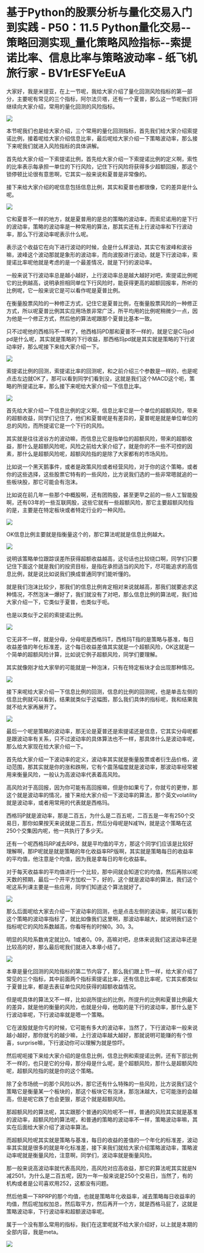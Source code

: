 # 基于Python的股票分析与量化交易入门到实践 - P50：11.5 Python量化交易--策略回测实现_量化策略风险指标--索提诺比率、信息比率与策略波动率 - 纸飞机旅行家 - BV1rESFYeEuA

大家好，我是米提亚，在上一节呢，我给大家介绍了量化回测风险指标的第一部分，主要呢有常见的三个指标，阿尔法贝塔，还有一个夏普，那么这一节呢我们将继续向大家介绍，常用的量化回测的风险指标。



![](img/fbb2d4a7a9a6b4cdc3763a5f32f23478_1.png)

本节呢我们也是给大家介绍，三个常用的量化回测指标，首先我们给大家介绍索提诺比例，接着呢给大家介绍信息比率，最后呢给大家介绍一下策略波动率，那么接下来呢我们就进入风险指标的具体讲解。

首先给大家介绍一下索提诺比例，首先给大家介绍一下索提诺比例的定义啊，索性的比率表示每承担一单位的下行风险，记住下行风险将获得多少超额回报，那这个锁停顿比论很有意思啊，它其实一般来说和夏普是非常像的。

接下来给大家介绍的呢信息包括信息比例，其实和夏普也都很像，它的差异是什么呢。

![](img/fbb2d4a7a9a6b4cdc3763a5f32f23478_3.png)

它和夏普不一样的地方，就是夏普用的是总的策略的波动率，而索尼诺用的是下行的波动率，策略的波动率是一种常用的算法，那其实还有上行波动率和下行波动率，那么下行波动率呢表示什么呢。

表示这个收益它在向下进行波动的时候，会是什么样波动，其实它有波峰和波谷嘛，波峰这个波动那就是象形的波动率，而向波股进行波动，就是下行波动率，索提诺比率呢他就是考虑的是一个最差情况，就是下行的波动率。

一般来说下行波动率总是越小越好，上行波动率总是越大越好对吧，索提诺比例呢它的比例越高，说明承担相同单位下行风险时，能获得更高的超额回报率，所听的比例呢，它一般来说它是可以看作呢是夏普比例。

在衡量股票风险的一种修正方式，记住它是夏普比例，在衡量股票风险的一种修正方式，所以呢夏普比例其实应用场景非常广泛，所平均用的比例呢稍微少一点，因为他是一个修正方式，然后他的算法呢跟那个夏普比基本一致。

只不过呢他的西格玛不一样了，他西格玛PD那和夏普不一样的，就是它是C马pd pd是什么呢，其实就是策略的下行收益，那西格玛pd就是其实就是策略的下行波动率好，那么呢接下来给大家介绍一下。



![](img/fbb2d4a7a9a6b4cdc3763a5f32f23478_5.png)

索提诺比例的回测，索提诺比率的回测呢，和之前介绍三个参数是一样的，也是呢点击左边就OK了，那可以看到同学们看到没，这就是我们这个MACD这个呃，策略的所提诺比率，那么接下来呢给大家介绍一下信息比率。



![](img/fbb2d4a7a9a6b4cdc3763a5f32f23478_7.png)

首先给大家介绍一下信息比例的定义啊，信息比率它是一个单位的超额风险，带来的超额收益，同学们记住了，他们和夏普呢是有差异的，夏普呢是就是单位单位的总的风险，而所提诺它是一个下行的风险。

其实就是往往波谷方的波动嘛，而信息比它是指单位的超额风险，带来的超额收益，那什么是超额风险呢，风险之前给大家介绍了，就是你的不一些不可控的因素，那什么是超额风险呢，超额风险指的是除了大家都有的市场风险。

比如说一个黑天鹅事件，或者是政策风险或者经营风险，对于你的这个策略，或者你的这些选择，这些股票它特有的一些风险，比方说我们选的一些非常嗯就追的一些板块股，那它可能会有泡沫。

比如说在前几年一些那个中概股啊，还有团购股，甚至更早之前的一些人工智能股啊，还有03年的一些互联网股，这些它就有一些超额风险，那它主要超额风险指的是，主要是在特定板块或者特定行业的一种风险。



![](img/fbb2d4a7a9a6b4cdc3763a5f32f23478_9.png)

OK信息比例主要就是指衡量这个的，那它算法呢就是信息比例越大。

![](img/fbb2d4a7a9a6b4cdc3763a5f32f23478_11.png)

说明该策略单位跟踪误差所获得超额收益越高，这句话也比较绕口啊，同学们只要记住下面这个就是我们的投资目标，是指在承担适当的风险下，尽可能追求的高信息比例，就是说比如说我们换成普通同学们能听懂的。

就是我们泡沫比较少，那我们的信息比例肯定相对来说就越高，那我们就要追求这种情况，不然泡沫一爆好了，我们就没有了对吧，那么信息比例的算法呢，我们给大家介绍一下，它类似于夏普，也类似于呃。

也是以类似于之前的索提诺比例。

![](img/fbb2d4a7a9a6b4cdc3763a5f32f23478_13.png)

它无非不一样，就是分母，分母呢是西格玛T，西格玛T指的是策略与基准，每日收益差值的年化标准差，这个每日收益差值其实就是一个超额风险，OK这就是一个简单的超额风险计算，比如说它例子超额风险，同学们要理解。

其实就像刚才给大家举的可能就是一种泡沫，只有在特定板块才会出现那种情况。

![](img/fbb2d4a7a9a6b4cdc3763a5f32f23478_15.png)

接下来呢给大家介绍一下信息比例的回测，信息的比例的回测呢，也是单击左侧的信息比例就可以看到，结果就类似于这幅图，那么我们具体的指标呢，我和结果我就不给大家再展开了。



![](img/fbb2d4a7a9a6b4cdc3763a5f32f23478_17.png)

最后一个呢是策略的波动率，那无论是夏普还是索提诺还是信息，它其实分母呢都是跟波动率有关系，只不过波动率的具体算法也不一样，那具体什么是波动率呢，那么给大家现在给大家介绍一下。

首先给大家介绍一下波动率的定义，波动率其实就是衡量股票或者衍生品价格，波动范围，那其实就是你的涨和跌啊，它有个震荡幅度就是波动率，那波动率经常被用来衡量风险，一般认为高波动率代表着高风险。

高风险对于高回报，因为你可能有高回报嘛，但是你如果亏了，你就亏的更惨，那这个就是波动率的情况，接下来给大家介绍一下波动率的算法，那个英文volatility就是波动率，或者用常用的代表就是西格玛。

西格玛P就是波动率，那是二百五，为什么是二百五呢，二百五是一年有250个交易日，那你如果按天来说就是二百五，然后分母呢是N减1N，就是这个策略在这250个交集因内呢，他一共执行了多少天。

还有一个呢西格玛RP减去RP8，就是平均值的平方，那这个同学们应该是比较好理解啊，那IP呢就是就是策略的年化收益率RP版啊，其实就是策略每日的收益率的平均值，他注意是个均值，因为我是拿每日的年化收益率。

对于每天收益率的平均值进行一个比较，那中间就会知道它的均值，然后再除以呢天数的预期，最后一个开平方加权一下，好的，这个就是波动率的算法，我们这个呢这系列课主要是一些应用，同学们知道这个算法就好了。



![](img/fbb2d4a7a9a6b4cdc3763a5f32f23478_19.png)

那么后面呢给大家去介绍一下波动率的回测，也是点击左侧的波动率，就可以看到这个策略的波动率指标了，就比如像我们这里啊，那波动率越大，就说明我们这个指标呢它的风险系数越高，你看呀有的时候0。30。3。

明显的风险系数肯定就比0。1或者0。09，高嘛对吧，总体来说我们这波动率还是比较高的好，那么最后呢我们就进入本章小结了。



![](img/fbb2d4a7a9a6b4cdc3763a5f32f23478_21.png)

本章是量化回测的风险指标的第二节内容了，那么我们跟上节一样，给大家介绍了常见的三个指标，其中前面两个指标索提诺比率，还有信息比率呢，它其实都类似于夏普比率，都是去表征单位风险获得的超额收益情况。

但是呢具体的算法又不一样，比如说所提出的比例，所提升的比例和夏普比例最大的差异，就是他的衡量的风险，也就是分母，他取的是下行的波动率，那什么是下行波动率呢，下行波动率就是嗯一个策略。

它在波股就是你亏的时候，它可能有多大的波动率，当然了，下行波动率一般来说越小越好，那你就亏的越少嘛，上行波动率越大越好，那就说明可能赚的有个惊喜，surprise嘛，下行波动你可以理解为就是惊吓。

然后呢呃接下来给大家介绍的是信息比例，信息比例和索提诺比例，还有下部比例不一样的，也只是它的分母，那分母是什么呢，是个超额风险，那什么是超额风险呢，超额风险指的就是你的这个策略。

除了全市场统一的那个风险以外，那它还有什么特殊的一些风险，比方说我们这个策略它是衡量某一个板块的，那这个板块它有泡沫，那泡沫越大，它可能涨的会越高，但是呢它跌了也会更狠，那这个就是超额风险。

那超额风险的算法呢，其实跟那个普通的风险呢不一样，普通的风险其实就是基准的波动率，超额风险的算法呢，和普通的策略的波动率不一样，策略波动率嘛，其实在后面给大家介绍了波动率算法。

而超额风险呢其实就是策略与基准，每日的收益的差值的一个年化的标准差，波动率其实就是很多的就是年化标准差，接下来我们就给大家介绍策略波动率，策略波动率呢就是衡量风险，注意啊，同学们，波动率就是衡量风险。

那一般来说高波动率就代表高风险，高风险对应高收益，那它的算法呢其实就是N减2501，为什么是二百五呢，因为一年一般来说是250个交易日，当然了，有的机构或者是公司喜欢用252，这都没有问题。

然后他乘一下RPRP的那个均值，也就是策略年化收益率，减去策略每日收益率的均值，然后呢加权加总，然后取平方，然后再开一个方，就是西格马屁了，这就是策略波动率，下行波动率和超额波动率呢。

属于一个没有那么常用的指标，我们在这里呢就不给大家介绍好，以上就是本期的全部内容，我是meta。

![](img/fbb2d4a7a9a6b4cdc3763a5f32f23478_23.png)